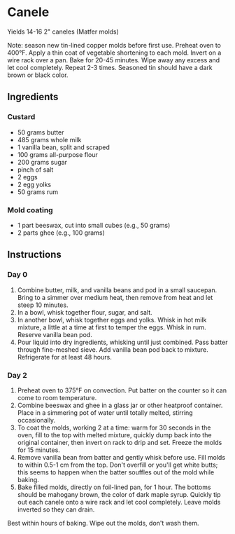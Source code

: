 # Canele

Yields 14-16 2" caneles (Matfer molds)

Note: season new tin-lined copper molds before first use. Preheat oven to 400°F. Apply a thin coat of vegetable shortening to each mold. Invert on a wire rack over a pan. Bake for 20-45 minutes. Wipe away any excess and let cool completely. Repeat 2-3 times. Seasoned tin should have a dark brown or black color.

## Ingredients

### Custard

- 50 grams butter
- 485 grams whole milk
- 1 vanilla bean, split and scraped
- 100 grams all-purpose flour
- 200 grams sugar
- pinch of salt
- 2 eggs
- 2 egg yolks
- 50 grams rum

### Mold coating

- 1 part beeswax, cut into small cubes (e.g., 50 grams)
- 2 parts ghee (e.g., 100 grams)

## Instructions

### Day 0

1. Combine butter, milk, and vanilla beans and pod in a small saucepan. Bring to a simmer over medium heat, then remove from heat and let steep 10 minutes.
2. In a bowl, whisk together flour, sugar, and salt.
3. In another bowl, whisk together eggs and yolks. Whisk in hot milk mixture, a little at a time at first to temper the eggs. Whisk in rum. Reserve vanilla bean pod.
4. Pour liquid into dry ingredients, whisking until just combined. Pass batter through fine-meshed sieve. Add vanilla bean pod back to mixture. Refrigerate for at least 48 hours.

### Day 2

1. Preheat oven to 375°F on convection. Put batter on the counter so it can come to room temperature.
2. Combine beeswax and ghee in a glass jar or other heatproof container. Place in a simmering pot of water until totally melted, stirring occasionally.
3. To coat the molds, working 2 at a time: warm for 30 seconds in the oven, fill to the top with melted mixture, quickly dump back into the original container, then invert on rack to drip and set. Freeze the molds for 15 minutes.
4. Remove vanilla bean from batter and gently whisk before use. Fill molds to within 0.5-1 cm from the top. Don't overfill or you'll get white butts; this seems to happen when the batter souffles out of the mold while baking.
5. Bake filled molds, directly on foil-lined pan, for 1 hour. The bottoms should be mahogany brown, the color of dark maple syrup. Quickly tip out each canele onto a wire rack and let cool completely. Leave molds inverted so they can drain.

Best within hours of baking. Wipe out the molds, don't wash them.
